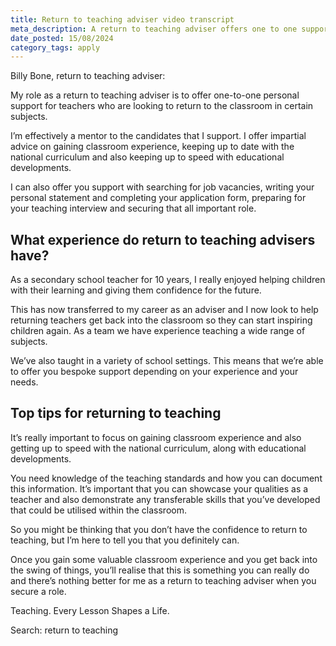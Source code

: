 ```yaml
---
title: Return to teaching adviser video transcript
meta_description: A return to teaching adviser offers one to one support to teachers who are looking to return to the classroom.
date_posted: 15/08/2024
category_tags: apply
---
```


Billy Bone, return to teaching adviser: 

My role as a return to teaching adviser is to offer one-to-one personal support for teachers who are looking to return to the classroom in certain subjects. 

I’m effectively a mentor to the candidates that I support. I offer impartial advice on gaining classroom experience, keeping up to date with the national curriculum and also keeping up to speed with educational developments. 

I can also offer you support with searching for job vacancies, writing your personal statement and completing your application form, preparing for your teaching interview and securing that all important role.

## What experience do return to teaching advisers have? 

As a secondary school teacher for 10 years, I really enjoyed helping children with their learning and giving them confidence for the future. 

This has now transferred to my career as an adviser and I now look to help returning teachers get back into the classroom so they can start inspiring children again. As a team we have experience teaching a wide range of subjects. 

We’ve also taught in a variety of school settings. This means that we’re able to offer you bespoke support depending on your experience and your needs. 

## Top tips for returning to teaching

It’s really important to focus on gaining classroom experience and also getting up to speed with the national curriculum, along with educational developments. 

You need knowledge of the teaching standards and how you can document this information. It’s important that you can showcase your qualities as a teacher and also demonstrate any transferable skills that you’ve developed that could be utilised within the classroom. 

So you might be thinking that you don’t have the confidence to return to teaching, but I’m here to tell you that you definitely can. 

Once you gain some valuable classroom experience and you get back into the swing of things, you’ll realise that this is something you can really do and there’s nothing better for me as a return to teaching adviser when you secure a role. 

Teaching. Every Lesson Shapes a Life.

Search: return to teaching 
